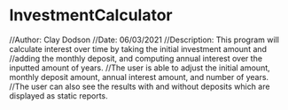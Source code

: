 # InvestmentCalculator
//Author: Clay Dodson
//Date: 06/03/2021
//Description: This program will calculate interest over time by taking the initial investment amount and
//adding the monthly deposit, and computing annual interest over the inputted amount of years. 
//The user is able to adjust the initial amount, monthly deposit amount, annual interest amount, and number of years.
//The user can also see the results with and without deposits which are displayed as static reports.
